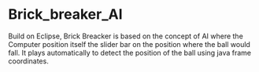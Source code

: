 # Brick_breaker_AI
Build on Eclipse, Brick Breacker is based on the concept of AI where the Computer position itself the slider bar on the position where the ball would fall. It plays automatically to detect the position of the ball using java frame coordinates.
